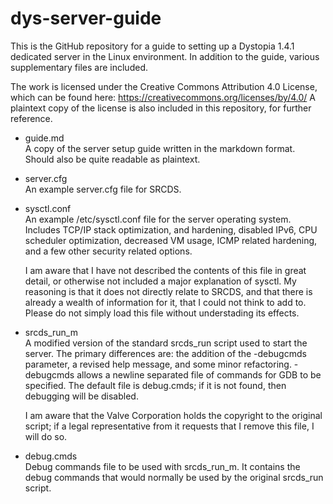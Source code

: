 dys-server-guide
==================================

This is the GitHub repository for a guide to setting up a Dystopia 1.4.1 dedicated server in the Linux environment. In addition to the guide, various supplementary files are included.

The work is licensed under the Creative Commons Attribution 4.0 License, which can be found here: https://creativecommons.org/licenses/by/4.0/ A plaintext copy of the license is also included in this repository, for further reference.

* guide.md  
  A copy of the server setup guide written in the markdown format. Should also be quite readable as plaintext.

* server.cfg  
  An example server.cfg file for SRCDS.

* sysctl.conf  
  An example /etc/sysctl.conf file for the server operating system. Includes TCP/IP stack optimization, and hardening, disabled IPv6, CPU scheduler optimization, decreased VM usage, ICMP related hardening, and a few other security related options. 

  I am aware that I have not described the contents of this file in great detail, or otherwise not included a major explanation of sysctl. My reasoning is that it does not directly relate to SRCDS, and that there is already a wealth of information for it, that I could not think to add to. Please do not simply load this file without understading its effects.

* srcds_run_m  
  A modified version of the standard srcds_run script used to start the server. The primary differences are: the addition of the -debugcmds parameter, a revised help message, and some minor refactoring. -debugcmds allows a newline separated file of commands for GDB to be specified. The default file is debug.cmds; if it is not found, then debugging will be disabled.

  I am aware that the Valve Corporation holds the copyright to the original script; if a legal representative from it requests that I remove this file, I will do so.

* debug.cmds  
  Debug commands file to be used with srcds_run_m. It contains the debug commands that would normally be used by the original srcds_run script.
